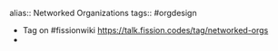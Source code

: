 alias:: Networked Organizations
tags:: #orgdesign

- Tag on #fissionwiki https://talk.fission.codes/tag/networked-orgs
-
